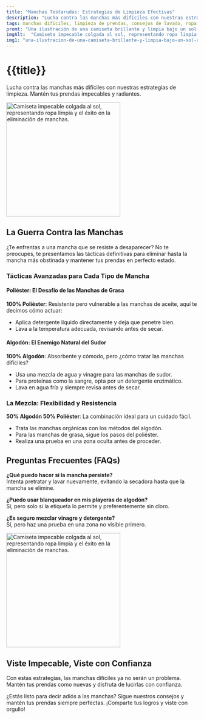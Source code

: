 ```yaml
---
title: "Manchas Testarudas: Estrategias de Limpieza Efectivas"
description: "Lucha contra las manchas más difíciles con nuestras estrategias de limpieza. Mantén tus prendas impecables y radiantes.""
tags: manchas difíciles, limpieza de prendas, consejos de lavado, ropa impecable, cuidado textil.
promt: "Una ilustración de una camiseta brillante y limpia bajo un sol radiante, simbolizando la victoria sobre las manchas."
imgAlt:  "Camiseta impecable colgada al sol, representando ropa limpia y el éxito en la eliminación de manchas."
img1: "una-ilustracion-de-una-camiseta-brillante-y-limpia-bajo-un-sol-radiante-simbolizando-la-victoria-sobre-las-manchas"
---
```

<h1>{{title}}</h1>
<p>Lucha contra las manchas más difíciles con nuestras estrategias de limpieza. Mantén tus prendas impecables y radiantes.</p>
<img src="https://tse3.mm.bing.net/th/id/OIG2.KbtDe_FW_v5QZ1VlreO3?pid=ImgGn" alt="Camiseta impecable colgada al sol, representando ropa limpia y el éxito en la eliminación de manchas."  class="blog-banner" width="300">
<img src="https://tse3.mm.bing.net/th/id/OIG2.qKVESJCUryEznKmEGyI1?pid=ImgGn" alt="Camiseta impecable colgada al sol, representando ropa limpia y el éxito en la eliminación de manchas."  class="blog-banner" width="300" style="display: none;">
<img src="https://tse3.mm.bing.net/th/id/OIG2.L3dZIbjLhlxWYGMH2.7L?pid=ImgGn" alt="Camiseta impecable colgada al sol, representando ropa limpia y el éxito en la eliminación de manchas."  class="blog-banner" width="300" style="display: none;">
<h2>La Guerra Contra las Manchas</h2>
<p>¿Te enfrentas a una mancha que se resiste a desaparecer? No te preocupes, te presentamos las tácticas definitivas para eliminar hasta la mancha más obstinada y mantener tus prendas en perfecto estado.</p>
<h3>Tácticas Avanzadas para Cada Tipo de Mancha</h3>
<h4>Poliéster: El Desafío de las Manchas de Grasa</h4>
<p><strong>100% Poliéster</strong>: Resistente pero vulnerable a las manchas de aceite, aquí te decimos cómo actuar:</p>
<ul>
<li>Aplica detergente líquido directamente y deja que penetre bien.</li>
<li>Lava a la temperatura adecuada, revisando antes de secar.</li>
</ul>
<h4>Algodón: El Enemigo Natural del Sudor</h4>
<p><strong>100% Algodón</strong>: Absorbente y cómodo, pero ¿cómo tratar las manchas difíciles?</p>
<ul>
<li>Usa una mezcla de agua y vinagre para las manchas de sudor.</li>
<li>Para proteínas como la sangre, opta por un detergente enzimático.</li>
<li>Lava en agua fría y siempre revisa antes de secar.</li>
</ul>
<h3>La Mezcla: Flexibilidad y Resistencia</h3>
<p><strong>50% Algodón 50% Poliéster</strong>: La combinación ideal para un cuidado fácil.</p>
<ul>
<li>Trata las manchas orgánicas con los métodos del algodón.</li>
<li>Para las manchas de grasa, sigue los pasos del poliéster.</li>
<li>Realiza una prueba en una zona oculta antes de proceder.</li>
</ul>
<h2>Preguntas Frecuentes (FAQs)</h2>
<p><strong>¿Qué puedo hacer si la mancha persiste?</strong><br>
Intenta pretratar y lavar nuevamente, evitando la secadora hasta que la mancha se elimine.</p>
<p><strong>¿Puedo usar blanqueador en mis playeras de algodón?</strong><br>
Sí, pero solo si la etiqueta lo permite y preferentemente sin cloro.</p>
<p><strong>¿Es seguro mezclar vinagre y detergente?</strong><br>
Sí, pero haz una prueba en una zona no visible primero.</p>
<img src="https://tse4.mm.bing.net/th/id/OIG2.PMVIx_HZgYRvkOXNOG6o?pid=ImgGn" alt="Camiseta impecable colgada al sol, representando ropa limpia y el éxito en la eliminación de manchas."  class="blog-banner" width="300">

<h2>Viste Impecable, Viste con Confianza</h2>
<p>Con estas estrategias, las manchas difíciles ya no serán un problema. Mantén tus prendas como nuevas y disfruta de lucirlas con confianza.</p>
<p>¿Estás listo para decir adiós a las manchas? Sigue nuestros consejos y mantén tus prendas siempre perfectas. ¡Comparte tus logros y viste con orgullo!</p>